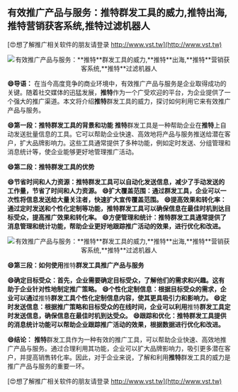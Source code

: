 ## **有效推广产品与服务：**推特**群发工具的威力,**推特**出海,**推特**营销获客系统,**推特**过滤机器人**

[😍想了解推广相关软件的朋友请登录 http://www.vst.tw](http://www.vst.tw)

 <center><img src="https://vst.tw/MP4/tuiguang/png/2.png" alt="有效推广产品与服务：**推特**群发工具的威力,**推特**出海,**推特**营销获客系统,**推特**过滤机器人"></center>

**😄导语：**
在当今高度竞争的商业环境中，有效推广产品与服务是企业取得成功的关键。随着社交媒体的迅猛发展，**推特**作为一个广受欢迎的平台，为企业提供了一个强大的推广渠道。本文将介绍**推特**群发工具的威力，探讨如何利用它来有效推广产品与服务。

**😄第一段：**推特**群发工具的背景和功能**
**推特**群发工具是一种帮助企业在**推特**上自动发送批量信息的工具。它可以帮助企业快速、高效地将产品与服务推送给潜在客户，扩大品牌影响力。这些工具通常提供了多种功能，例如定时发送、分组管理和消息统计等，使企业能够更好地管理推广活动。

**😄第二段：**推特**群发工具的优势**

**😄节省时间和人力资源：**推特**群发工具可以自动化发送信息，减少了手动发送的工作量，节省了时间和人力资源。**
**😄扩大覆盖范围：通过群发工具，企业可以一次性将信息发送给大量关注者，快速扩大宣传覆盖范围。**
**😄提高效果和转化率：通过定时发送和个性化定制等功能，**推特**群发工具可以确保信息在最佳时机到达目标受众，提高推广效果和转化率。**
**😄方便管理和统计：**推特**群发工具通常提供了消息管理和统计功能，帮助企业更好地跟踪推广活动的效果，进行优化和改进。**

 <center><img src="https://vst.tw/MP4/tuiguang/png/0.png" alt="有效推广产品与服务：**推特**群发工具的威力,**推特**出海,**推特**营销获客系统,**推特**过滤机器人"></center>

**😄第三段：如何使用**推特**群发工具推广产品与服务**

**😄确定目标受众：首先，企业需要确定目标受众，了解他们的需求和兴趣。这有助于企业针对性地制定推广策略。**
**😄个性化定制信息：根据目标受众的需求，企业可以通过**推特**群发工具个性化定制信息内容，使其更具吸引力和影响力。**
**😄定时发送信息：根据推广策略和目标受众的在线时间，企业可以利用**推特**群发工具定时发送信息，确保信息在最佳时机到达受众。**
**😄跟踪和优化：**推特**群发工具提供的消息统计功能可以帮助企业跟踪推广活动的效果，根据数据进行优化和改进。**

**😄结论：**
**推特**群发工具作为一种有效的推广工具，可以帮助企业快速、高效地推广产品与服务。通过合理利用其功能，企业可以扩大品牌影响力，吸引更多潜在客户，并提高销售转化率。因此，对于企业来说，了解和利用**推特**群发工具的威力是推广产品与服务的重要一环。

[😍想了解推广相关软件的朋友请登录 http://www.vst.tw](http://www.vst.tw)



